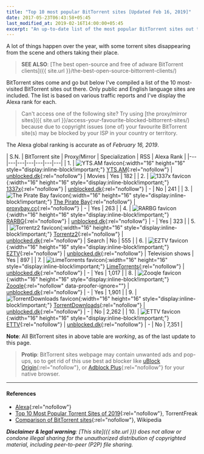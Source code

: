 ```yaml
---
title: "Top 10 most popular BitTorrent sites [Updated Feb 16, 2019]"
date: 2017-05-23T06:43:58+05:45
last_modified_at: 2019-02-16T14:00:00+05:45
excerpt: "An up-to-date list of the most popular BitTorrent sites out there."
---
```


A lot of things happen over the year, with some torrent sites disappearing from the scene and others taking their place.

> **SEE ALSO**: [The best open-source and free of adware BitTorrent clients]({{ site.url }}/the-best-open-source-bittorrent-clients/)

BitTorrent sites come and go but below I've compiled a list of the 10 most-visited BitTorrent sites out there. Only public and English language sites are included. The list is based on various traffic reports and I've display the Alexa rank for each.

> Can't access one of the following site? Try using [the proxy/mirror sites]({{ site.url }}/access-your-favourite-blocked-bittorrent-sites/) because due to copyright issues (one of) your favourite BitTorrent site(s) may be blocked by your ISP in your country or territory.

The Alexa global ranking is accurate as of *February 16, 2019*.

| S.N. | BitTorrent site | Proxy/Mirror | Specialization | RSS | Alexa Rank |
|---|---|---|---|---|---|---|
| 1. | ![YTS.AM favicon](https://unblocked-pw.github.io/ico/yts.ico){:width="16" height="16" style="display:inline-block!important;"} [YTS.AM](http://yts.am){:rel="nofollow"} | [unblocked.dk](http://yts.unblocked.dk){:rel="nofollow"} | Movies | Yes | 182 |
| 2. | ![1337x favicon](https://unblocked-pw.github.io/ico/1337x.ico){:width="16" height="16" style="display:inline-block!important;"} [1337x](http://1337x.to){:rel="nofollow"} | [unblocked.dk](http://1337x.unblocked.dk){:rel="nofollow"} | - | No  | 241 |
| 3. | ![The Pirate Bay favicon](https://unblocked-pw.github.io/ico/pirateproxy.ico){:width="16" height="16" style="display:inline-block!important;"} [The Pirate Bay](http://thepiratebay.org){:rel="nofollow"} | [proxybay.cc](http://proxybay.cc/){:rel="nofollow"} | - | Yes | 263 |
| 4. | ![RARBG favicon](https://unblocked-pw.github.io/ico/rarbg.ico){:width="16" height="16" style="display:inline-block!important;"} [RARBG](http://rarbg.to){:rel="nofollow"} | [unblocked.dk](http://rarbg.unblocked.dk){:rel="nofollow"} | - | Yes | 323 |
| 5. | ![Torrentz2 favicon](https://unblocked-pw.github.io/ico/torrentz.ico){:width="16" height="16" style="display:inline-block!important;"} [Torrentz2](http://torrentz2.eu){:rel="nofollow"} | [unblocked.dk](http://torrentz2.unblocked.dk){:rel="nofollow"} | Search | No | 555 |
| 6. | ![EZTV favicon](https://unblocked-pw.github.io/ico/eztv.ico){:width="16" height="16" style="display:inline-block!important;"} [EZTV](http://eztv.ag){:rel="nofollow"} | [unblocked.dk](http://eztv.unblocked.dk){:rel="nofollow"} | Television shows | Yes | 897 |
| 7. | ![LimeTorrents favicon](https://unblocked-pw.github.io/ico/limetorrents.ico){:width="16" height="16" style="display:inline-block!important;"} [LimeTorrents](http://www.limetorrents.cc){:rel="nofollow"} | [unblocked.dk](http://limetorrents.unblocked.dk){:rel="nofollow"} | - | Yes | 1,017 |
| 8. | ![Zooqle favicon](https://unblocked-pw.github.io/ico/zooqle.ico){:width="16" height="16" style="display:inline-block!important;"} [Zooqle](http://zooqle.com){:rel="nofollow" data-proofer-ignore=""} | [unblocked.dk](http://zooqle.unblocked.dk){:rel="nofollow"} | - | Yes | 1,901 |
| 9. | ![TorrentDownloads favicon](https://unblocked-pw.github.io/ico/torrentdownloads.ico){:width="16" height="16" style="display:inline-block!important;"} [TorrentDownloads](http://www.torrentdownloads.me){:rel="nofollow"} | [unblocked.dk](http://torrentdownloads.unblocked.dk){:rel="nofollow"} | - | No | 2,262 |
| 10. | ![ETTV favicon](https://unblocked-pw.github.io/ico/ettv.ico){:width="16" height="16" style="display:inline-block!important;"} [ETTV](http://www.ettv.tv){:rel="nofollow"} | [unblocked.dk](http://ettv.unblocked.dk){:rel="nofollow"} | - | No | 7,351 |

**Note**: All BitTorrent sites in above table are *working*, as of the last update to this page.

> **Protip**: BitTorrent sites webpage may contain unwanted ads and pop-ups, so to get rid of this use best ad blocker like [uBlock Origin](http://github.com/gorhill/uBlock){:rel="nofollow"}, or [Adblock Plus](http://adblockplus.org/en/){:rel="nofollow"} for your native browser.

---

#### References

* [Alexa](http://www.alexa.com/siteinfo){:rel="nofollow"}
* [Top 10 Most Popular Torrent Sites of 2019](https://torrentfreak.com/top-10-most-popular-torrent-sites-of-2019/){:rel="nofollow"}, TorrentFreak
* [Comparison of BitTorrent sites](http://en.wikipedia.org/wiki/Comparison_of_BitTorrent_sites){:rel="nofollow"}, Wikipedia

_**Disclaimer & legal warning**: [This site]({{ site.url }}) does not allow or condone illegal sharing for the unauthorized distribution of copyrighted material, including peer-to-peer (P2P) file sharing._
